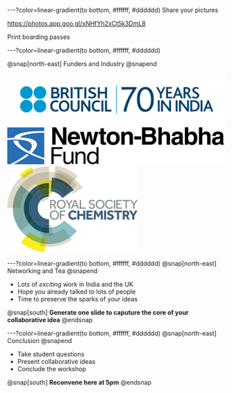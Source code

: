 ---?color=linear-gradient(to bottom, #ffffff, #dddddd)
Share your pictures

https://photos.app.goo.gl/xNHfYh2xCt5k3DmL8

Print boarding passes

---?color=linear-gradient(to bottom, #ffffff, #dddddd)

@snap[north-east]
Funders and Industry
@snapend

![BC](img/british-council-india.png)
![Newton](img/newton-bhabha-fund.png)
![RSC](img/Royal_Society_of_Chemistry.png)

---?color=linear-gradient(to bottom, #ffffff, #dddddd)
@snap[north-east]
Networking and Tea
@snapend

- Lots of *exciting* work in India and the UK
- Hope you already talked to lots of people
- Time to preserve the sparks of your ideas

@snap[south]
**Generate one slide to caputure the core of your collaborative idea**
@endsnap

---?color=linear-gradient(to bottom, #ffffff, #dddddd)
@snap[north-east]
Conclusion
@snapend

- Take student questions
- Present collaborative ideas
- Conclude the workshop

@snap[south]
**Reconvene here at 5pm**
@endsnap